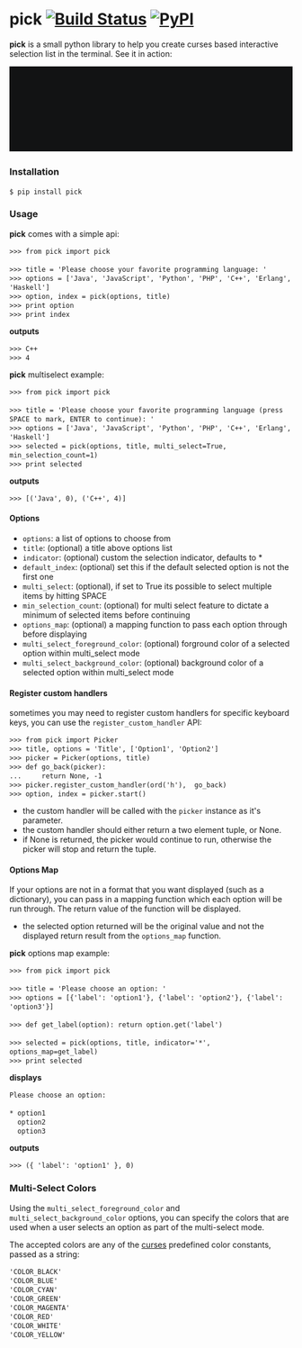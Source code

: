 pick [![Build Status](https://travis-ci.org/wong2/pick.svg?branch=master)](https://travis-ci.org/wong2/pick) [![PyPI](https://img.shields.io/pypi/v/pick.svg)](https://pypi.python.org/pypi/pick)
====

**pick** is a small python library to help you create curses based interactive selection
list in the terminal. See it in action:

![Demo](example/basic.gif?raw=true)


### Installation

    $ pip install pick

### Usage

**pick** comes with a simple api:

    >>> from pick import pick

    >>> title = 'Please choose your favorite programming language: '
    >>> options = ['Java', 'JavaScript', 'Python', 'PHP', 'C++', 'Erlang', 'Haskell']
    >>> option, index = pick(options, title)
    >>> print option
    >>> print index

**outputs**

    >>> C++
    >>> 4

**pick** multiselect example:

    >>> from pick import pick

    >>> title = 'Please choose your favorite programming language (press SPACE to mark, ENTER to continue): '
    >>> options = ['Java', 'JavaScript', 'Python', 'PHP', 'C++', 'Erlang', 'Haskell']
    >>> selected = pick(options, title, multi_select=True, min_selection_count=1)
    >>> print selected

**outputs**

    >>> [('Java', 0), ('C++', 4)]


#### Options

* `options`: a list of options to choose from
* `title`: (optional) a title above options list
* `indicator`: (optional) custom the selection indicator, defaults to *
* `default_index`: (optional) set this if the default selected option is not the first one
* `multi_select`: (optional), if set to True its possible to select multiple items by hitting SPACE
* `min_selection_count`: (optional) for multi select feature to dictate a minimum of selected items before continuing
* `options_map`: (optional) a mapping function to pass each option through before displaying
* `multi_select_foreground_color`: (optional) forground color of a selected option within multi_select mode
* `multi_select_background_color`: (optional) background color of a selected option within multi_select mode

#### Register custom handlers

sometimes you may need to register custom handlers for specific keyboard keys, you can use the `register_custom_handler` API:

    >>> from pick import Picker
    >>> title, options = 'Title', ['Option1', 'Option2']
    >>> picker = Picker(options, title)
    >>> def go_back(picker):
    ...     return None, -1
    >>> picker.register_custom_handler(ord('h'),  go_back)
    >>> option, index = picker.start()

* the custom handler will be called with the `picker` instance as it's parameter.
* the custom handler should either return a two element tuple, or None.
* if None is returned, the picker would continue to run, otherwise the picker will stop and return the tuple.

#### Options Map

If your options are not in a format that you want displayed (such as a dictionary), you can pass in a mapping function which each option will be run through. The return value of the function will be displayed.

* the selected option returned will be the original value and not the displayed return result from the `options_map` function.

**pick** options map example:

    >>> from pick import pick

    >>> title = 'Please choose an option: '
    >>> options = [{'label': 'option1'}, {'label': 'option2'}, {'label': 'option3'}]

    >>> def get_label(option): return option.get('label')

    >>> selected = pick(options, title, indicator='*', options_map=get_label)
    >>> print selected

**displays**

    Please choose an option:

    * option1
      option2
      option3

**outputs**

    >>> ({ 'label': 'option1' }, 0)

### Multi-Select Colors

Using the `multi_select_foreground_color` and `multi_select_background_color` options, you can specify the colors that are used when a user selects an option as part of the multi-select mode.

The accepted colors are any of the [curses](https://docs.python.org/2/library/curses.html) predefined color constants, passed as a string:
```
'COLOR_BLACK'
'COLOR_BLUE'
'COLOR_CYAN'
'COLOR_GREEN'
'COLOR_MAGENTA'
'COLOR_RED'
'COLOR_WHITE'
'COLOR_YELLOW'
```

